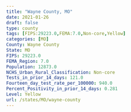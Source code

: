 ```yaml
---
title: "Wayne County, MO"
date: 2021-01-26
draft: false
type: county
tags: [FIPS:29223.0,FEMA:7.0,Non-core,Yellow]
categories: [MO]
County: Wayne County
State: MO
FIPS: 29223.0
FEMA_Region: 7.0
Population: 12873.0
NCHS_Urban_Rural_Classification: Non-core
Tests_in_prior_14_days: 121.0
Fourteen_day_test_rate_per_100000: 940.0
Percent_Positivity_in_prior_14_days: 0.281
Level: Yellow
url: /states/MO/wayne-county
---
```



